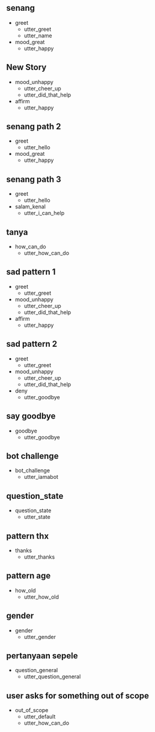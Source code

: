 ## senang
* greet
  - utter_greet
  - utter_name
* mood_great
  - utter_happy

## New Story

* mood_unhappy
    - utter_cheer_up
    - utter_did_that_help
* affirm
    - utter_happy

## senang path 2
* greet
  - utter_hello
* mood_great
  - utter_happy

## senang path 3
* greet
  - utter_hello
* salam_kenal
  - utter_i_can_help

## tanya
* how_can_do
  - utter_how_can_do

## sad pattern 1
* greet
  - utter_greet
* mood_unhappy
  - utter_cheer_up
  - utter_did_that_help
* affirm
  - utter_happy

## sad pattern 2
* greet
  - utter_greet
* mood_unhappy
  - utter_cheer_up
  - utter_did_that_help
* deny
  - utter_goodbye

## say goodbye
* goodbye
  - utter_goodbye

## bot challenge
* bot_challenge
  - utter_iamabot

## question_state
* question_state
  - utter_state

## pattern thx
* thanks
  - utter_thanks

## pattern age
* how_old
  - utter_how_old

## gender
* gender
  - utter_gender

## pertanyaan sepele
* question_general
  - utter_question_general

## user asks for something out of scope
* out_of_scope
  - utter_default
  - utter_how_can_do

